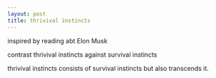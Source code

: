 ```yaml
---
layout: post
title: thrivival instincts
---
```


inspired by reading abt Elon Musk

contrast thrivival instincts against survival instincts

thrivival instincts consists of survival instincts but also transcends it.


